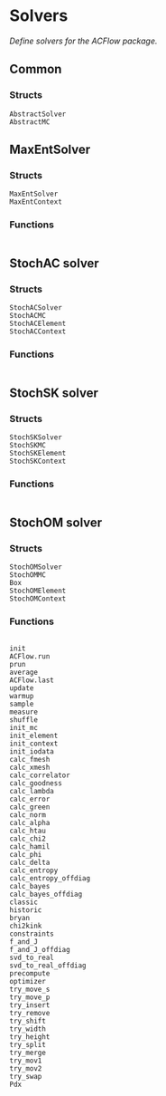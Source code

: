 # Solvers

*Define solvers for the ACFlow package.*

## Common

### Structs

```@docs
AbstractSolver
AbstractMC
```

## MaxEntSolver

### Structs

```@docs
MaxEntSolver
MaxEntContext
```

### Functions

```@docs
```

## StochAC solver

### Structs

```@docs
StochACSolver
StochACMC
StochACElement
StochACContext
```

### Functions

```@docs
```

## StochSK solver

### Structs

```@docs
StochSKSolver
StochSKMC
StochSKElement
StochSKContext
```

### Functions

```@docs
```

## StochOM solver

### Structs

```@docs
StochOMSolver
StochOMMC
Box
StochOMElement
StochOMContext
```

### Functions

```@docs
```

```@docs
init
ACFlow.run
prun
average
ACFlow.last
update
warmup
sample
measure
shuffle
init_mc
init_element
init_context
init_iodata
calc_fmesh
calc_xmesh
calc_correlator
calc_goodness
calc_lambda
calc_error
calc_green
calc_norm
calc_alpha
calc_htau
calc_chi2
calc_hamil
calc_phi
calc_delta
calc_entropy
calc_entropy_offdiag
calc_bayes
calc_bayes_offdiag
classic
historic
bryan
chi2kink
constraints
f_and_J
f_and_J_offdiag
svd_to_real
svd_to_real_offdiag
precompute
optimizer
try_move_s
try_move_p
try_insert
try_remove
try_shift
try_width
try_height
try_split
try_merge
try_mov1
try_mov2
try_swap
Pdx
```
